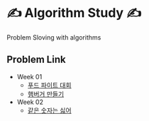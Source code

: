 # ✍️ Algorithm Study ✍️ 
Problem Sloving with algorithms 

## Problem Link

- Week 01
  - [푸드 파이트 대회](https://school.programmers.co.kr/learn/courses/30/lessons/134240)
  - [햄버거 만들기](https://school.programmers.co.kr/learn/courses/30/lessons/133502)
- Week 02
  - [같은 숫자는 싫어](https://school.programmers.co.kr/learn/courses/30/lessons/12906)
